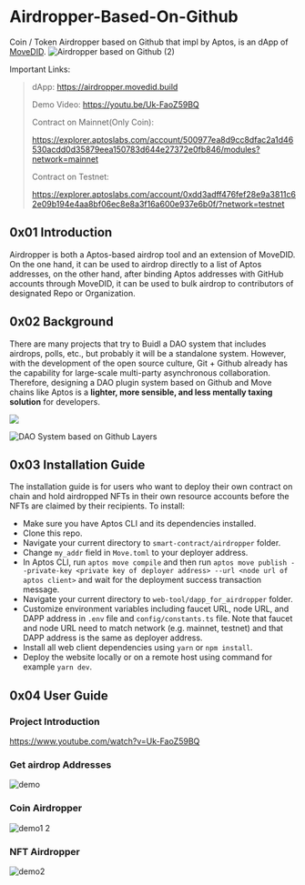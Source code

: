 # Airdropper-Based-On-Github

Coin / Token Airdropper based on Github that impl by Aptos, is an dApp of [MoveDID](https://github.com/NonceGeek/MoveDID).
![Airdropper based on Github (2)](https://p.ipic.vip/24v8gs.png)

Important Links: 

> dApp: https://airdropper.movedid.build
>
> Demo Video: https://youtu.be/Uk-FaoZ59BQ
>
> Contract on Mainnet(Only Coin):
>
> https://explorer.aptoslabs.com/account/500977ea8d9cc8dfac2a1d46530acdd0d35879eea150783d644e27372e0fb846/modules?network=mainnet
>
> Contract on Testnet: 
>
> https://explorer.aptoslabs.com/account/0xdd3adff476fef28e9a3811c62e09b194e4aa8bf06ec8e8a3f16a600e937e6b0f/?network=testnet

## 0x01 Introduction

Airdropper is both a Aptos-based airdrop tool and an extension of MoveDID. On the one hand, it can be used to airdrop directly to a list of Aptos addresses, on the other hand, after binding Aptos addresses with GitHub accounts through MoveDID, it can be used to bulk airdrop to contributors of designated Repo or Organization.

## 0x02 Background

There are many projects that try to Buidl a DAO system that includes airdrops, polls, etc., but probably it will be a standalone system.
However, with the development of the open source culture, Git + Github already has the capability for large-scale multi-party asynchronous collaboration. 
Therefore, designing a DAO plugin system based on Github and Move chains like Aptos is a **lighter, more sensible, and less mentally taxing solution** for developers.

![](https://p.ipic.vip/01ih7b.png)

![DAO System based on Github Layers](https://p.ipic.vip/s01ak9.png)

## 0x03 Installation Guide

The installation guide is for users who want to deploy their own contract on chain and hold airdropped NFTs in their own resource accounts before the NFTs are claimed by their recipients. To install:
- Make sure you have Aptos CLI and its dependencies installed.
- Clone this repo.
- Navigate your current directory to `smart-contract/airdropper` folder.
- Change `my_addr` field in `Move.toml` to your deployer address.
- In Aptos CLI, run `aptos move compile` and then run `aptos move publish --private-key <private key of deployer address> --url <node url of aptos client>` and wait for the deployment success transaction message.
- Navigate your current directory to `web-tool/dapp_for_airdropper` folder.
- Customize environment variables including faucet URL, node URL, and DAPP address in `.env` file and `config/constants.ts` file. Note that faucet and node URL need to match network (e.g. mainnet, testnet) and that DAPP address is the same as deployer address. 
- Install all web client dependencies using `yarn` or `npm install`.
- Deploy the website locally or on a remote host using command for example `yarn dev`.


## 0x04 User Guide

### Project Introduction

https://www.youtube.com/watch?v=Uk-FaoZ59BQ

### Get airdrop Addresses

![demo](https://p.ipic.vip/9k71pd.gif)

### Coin Airdropper

![demo1 2](https://p.ipic.vip/4b8sla.gif)

### NFT Airdropper

![demo2](https://p.ipic.vip/grfrb6.gif)
